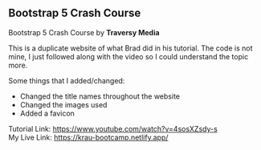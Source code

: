 ## Bootstrap 5 Crash Course

Bootstrap 5 Crash Course by **Traversy Media**

This is a duplicate website of what Brad did in his tutorial. The code is not mine, I just followed along with the video so I could understand the topic more.

Some things that I added/changed:
* Changed the title names throughout the website
* Changed the images used
* Added a favicon

Tutorial Link: <https://www.youtube.com/watch?v=4sosXZsdy-s>  
My Live Link: <https://krau-bootcamp.netlify.app/>
